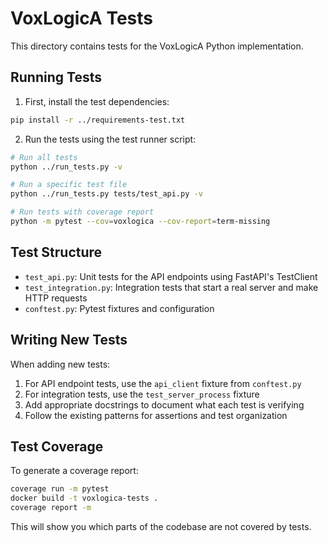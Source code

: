 # VoxLogicA Tests

This directory contains tests for the VoxLogicA Python implementation.

## Running Tests

1. First, install the test dependencies:

```bash
pip install -r ../requirements-test.txt
```

2. Run the tests using the test runner script:

```bash
# Run all tests
python ../run_tests.py -v

# Run a specific test file
python ../run_tests.py tests/test_api.py -v

# Run tests with coverage report
python -m pytest --cov=voxlogica --cov-report=term-missing
```

## Test Structure

- `test_api.py`: Unit tests for the API endpoints using FastAPI's TestClient
- `test_integration.py`: Integration tests that start a real server and make HTTP requests
- `conftest.py`: Pytest fixtures and configuration

## Writing New Tests

When adding new tests:

1. For API endpoint tests, use the `api_client` fixture from `conftest.py`
2. For integration tests, use the `test_server_process` fixture
3. Add appropriate docstrings to document what each test is verifying
4. Follow the existing patterns for assertions and test organization

## Test Coverage

To generate a coverage report:

```bash
coverage run -m pytest
docker build -t voxlogica-tests .
coverage report -m
```

This will show you which parts of the codebase are not covered by tests.
